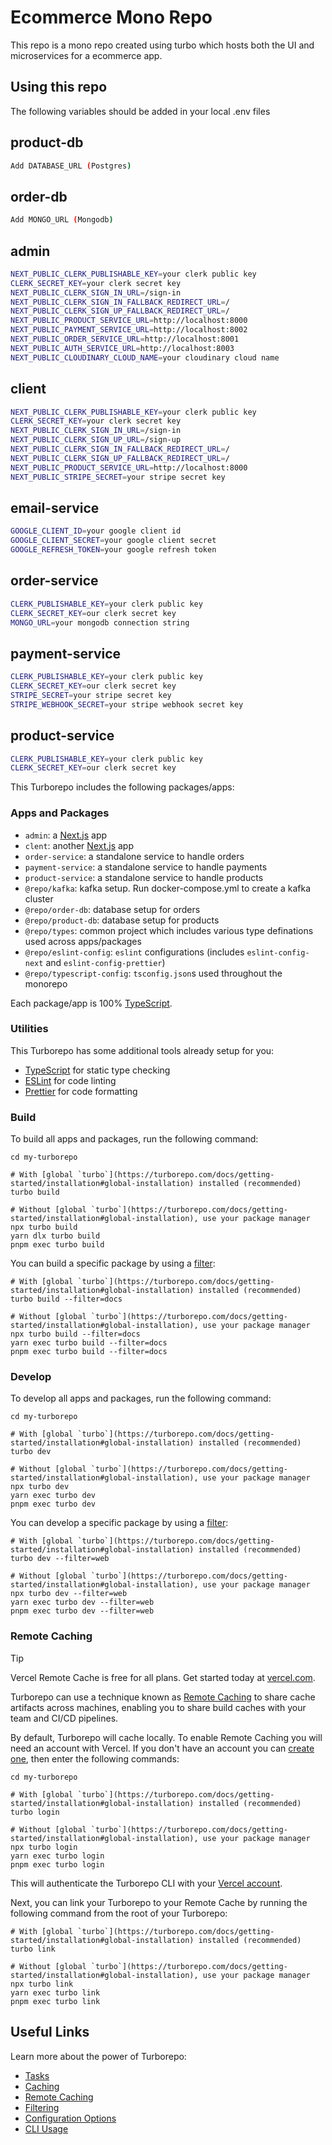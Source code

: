 # Ecommerce Mono Repo

This repo is a mono repo created using turbo which hosts both the UI and microservices for a ecommerce app.

## Using this repo

The following variables should be added in your local .env files

## product-db

```sh
Add DATABASE_URL (Postgres)
```

## order-db

```sh
Add MONGO_URL (Mongodb)
```

## admin

```sh
NEXT_PUBLIC_CLERK_PUBLISHABLE_KEY=your clerk public key
CLERK_SECRET_KEY=your clerk secret key
NEXT_PUBLIC_CLERK_SIGN_IN_URL=/sign-in
NEXT_PUBLIC_CLERK_SIGN_IN_FALLBACK_REDIRECT_URL=/
NEXT_PUBLIC_CLERK_SIGN_UP_FALLBACK_REDIRECT_URL=/
NEXT_PUBLIC_PRODUCT_SERVICE_URL=http://localhost:8000
NEXT_PUBLIC_PAYMENT_SERVICE_URL=http://localhost:8002
NEXT_PUBLIC_ORDER_SERVICE_URL=http://localhost:8001
NEXT_PUBLIC_AUTH_SERVICE_URL=http://localhost:8003
NEXT_PUBLIC_CLOUDINARY_CLOUD_NAME=your cloudinary cloud name
```

## client

```sh
NEXT_PUBLIC_CLERK_PUBLISHABLE_KEY=your clerk public key
CLERK_SECRET_KEY=your clerk secret key
NEXT_PUBLIC_CLERK_SIGN_IN_URL=/sign-in
NEXT_PUBLIC_CLERK_SIGN_UP_URL=/sign-up
NEXT_PUBLIC_CLERK_SIGN_IN_FALLBACK_REDIRECT_URL=/
NEXT_PUBLIC_CLERK_SIGN_UP_FALLBACK_REDIRECT_URL=/
NEXT_PUBLIC_PRODUCT_SERVICE_URL=http://localhost:8000
NEXT_PUBLIC_STRIPE_SECRET=your stripe secret key
```

## email-service

```sh
GOOGLE_CLIENT_ID=your google client id
GOOGLE_CLIENT_SECRET=your google client secret
GOOGLE_REFRESH_TOKEN=your google refresh token
```

## order-service

```sh
CLERK_PUBLISHABLE_KEY=your clerk public key
CLERK_SECRET_KEY=our clerk secret key
MONGO_URL=your mongodb connection string
```

## payment-service

```sh
CLERK_PUBLISHABLE_KEY=your clerk public key
CLERK_SECRET_KEY=our clerk secret key
STRIPE_SECRET=your stripe secret key
STRIPE_WEBHOOK_SECRET=your stripe webhook secret key
```

## product-service

```sh
CLERK_PUBLISHABLE_KEY=your clerk public key
CLERK_SECRET_KEY=our clerk secret key
```

This Turborepo includes the following packages/apps:

### Apps and Packages

- `admin`: a [Next.js](https://nextjs.org/) app
- `clent`: another [Next.js](https://nextjs.org/) app
- `order-service`: a standalone service to handle orders
- `payment-service`: a standalone service to handle payments
- `product-service`: a standalone service to handle products
- `@repo/kafka`: kafka setup. Run docker-compose.yml to create a kafka cluster
- `@repo/order-db`: database setup for orders
- `@repo/product-db`: database setup for products
- `@repo/types`: common project which includes various type definations used across apps/packages 
- `@repo/eslint-config`: `eslint` configurations (includes `eslint-config-next` and `eslint-config-prettier`)
- `@repo/typescript-config`: `tsconfig.json`s used throughout the monorepo

Each package/app is 100% [TypeScript](https://www.typescriptlang.org/).

### Utilities

This Turborepo has some additional tools already setup for you:

- [TypeScript](https://www.typescriptlang.org/) for static type checking
- [ESLint](https://eslint.org/) for code linting
- [Prettier](https://prettier.io) for code formatting

### Build

To build all apps and packages, run the following command:

```
cd my-turborepo

# With [global `turbo`](https://turborepo.com/docs/getting-started/installation#global-installation) installed (recommended)
turbo build

# Without [global `turbo`](https://turborepo.com/docs/getting-started/installation#global-installation), use your package manager
npx turbo build
yarn dlx turbo build
pnpm exec turbo build
```

You can build a specific package by using a [filter](https://turborepo.com/docs/crafting-your-repository/running-tasks#using-filters):

```
# With [global `turbo`](https://turborepo.com/docs/getting-started/installation#global-installation) installed (recommended)
turbo build --filter=docs

# Without [global `turbo`](https://turborepo.com/docs/getting-started/installation#global-installation), use your package manager
npx turbo build --filter=docs
yarn exec turbo build --filter=docs
pnpm exec turbo build --filter=docs
```

### Develop

To develop all apps and packages, run the following command:

```
cd my-turborepo

# With [global `turbo`](https://turborepo.com/docs/getting-started/installation#global-installation) installed (recommended)
turbo dev

# Without [global `turbo`](https://turborepo.com/docs/getting-started/installation#global-installation), use your package manager
npx turbo dev
yarn exec turbo dev
pnpm exec turbo dev
```

You can develop a specific package by using a [filter](https://turborepo.com/docs/crafting-your-repository/running-tasks#using-filters):

```
# With [global `turbo`](https://turborepo.com/docs/getting-started/installation#global-installation) installed (recommended)
turbo dev --filter=web

# Without [global `turbo`](https://turborepo.com/docs/getting-started/installation#global-installation), use your package manager
npx turbo dev --filter=web
yarn exec turbo dev --filter=web
pnpm exec turbo dev --filter=web
```

### Remote Caching

> [!TIP]
> Vercel Remote Cache is free for all plans. Get started today at [vercel.com](https://vercel.com/signup?/signup?utm_source=remote-cache-sdk&utm_campaign=free_remote_cache).

Turborepo can use a technique known as [Remote Caching](https://turborepo.com/docs/core-concepts/remote-caching) to share cache artifacts across machines, enabling you to share build caches with your team and CI/CD pipelines.

By default, Turborepo will cache locally. To enable Remote Caching you will need an account with Vercel. If you don't have an account you can [create one](https://vercel.com/signup?utm_source=turborepo-examples), then enter the following commands:

```
cd my-turborepo

# With [global `turbo`](https://turborepo.com/docs/getting-started/installation#global-installation) installed (recommended)
turbo login

# Without [global `turbo`](https://turborepo.com/docs/getting-started/installation#global-installation), use your package manager
npx turbo login
yarn exec turbo login
pnpm exec turbo login
```

This will authenticate the Turborepo CLI with your [Vercel account](https://vercel.com/docs/concepts/personal-accounts/overview).

Next, you can link your Turborepo to your Remote Cache by running the following command from the root of your Turborepo:

```
# With [global `turbo`](https://turborepo.com/docs/getting-started/installation#global-installation) installed (recommended)
turbo link

# Without [global `turbo`](https://turborepo.com/docs/getting-started/installation#global-installation), use your package manager
npx turbo link
yarn exec turbo link
pnpm exec turbo link
```

## Useful Links

Learn more about the power of Turborepo:

- [Tasks](https://turborepo.com/docs/crafting-your-repository/running-tasks)
- [Caching](https://turborepo.com/docs/crafting-your-repository/caching)
- [Remote Caching](https://turborepo.com/docs/core-concepts/remote-caching)
- [Filtering](https://turborepo.com/docs/crafting-your-repository/running-tasks#using-filters)
- [Configuration Options](https://turborepo.com/docs/reference/configuration)
- [CLI Usage](https://turborepo.com/docs/reference/command-line-reference)
